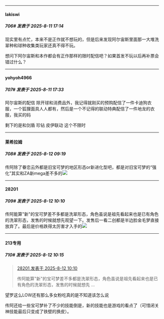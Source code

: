 ﻿
*****

####  lakiswi  
##### 706#       发表于 2025-8-11 17:14

现实里有点忙，本来不是正作就不想玩的，但是后来发现阿尔宙斯里面那一大堆洗翠种和球种收集类玩家还真不得不玩。

想问下阿尔宙斯和本作都会有正作那样的限时配信吧？如果首发不玩以后再补票会错过什么？


*****

####  yohyoh4966  
##### 707#       发表于 2025-8-11 17:33

阿尔宙斯的配信 除开球和消费品外，我记得就刚买的预购配信了一件卡迪狗衣服，一个狐狸面具人人都有，然后是一个不记得的联动特典配信了一件地龙的衣服，我买的码

剩下的是和剑盾 珍钻 皮伊联动 这个不限时


*****

####  莱希拉姆  
##### 708#       发表于 2025-8-12 09:19

传阿除了眷恋云外都是旧宝可梦的地区形态or新进化型吧，都是对旧宝可梦的“强化”其实和ZA新mega差不多的<img src="https://static.stage1st.com/image/smiley/face2017/009.gif" referrerpolicy="no-referrer">


*****

####  28201  
##### 709#       发表于 2025-8-12 10:10

传阿能算"新"的宝可梦差不多都是洗翠形态，角色虽说是祖先看起来也是已有角色的洗翠形态，发售的时候就想先观望一下。发售后一看二创都是半边脸金毛梦直接放弃了。最后是价格跌得太厉害才入手的<img src="https://static.stage1st.com/image/smiley/face2017/068.png" referrerpolicy="no-referrer">


*****

####  213专用  
##### 710#       发表于 2025-8-12 10:15

<blockquote><a href="httphttps://stage1st.com/2b/forum.php?mod=redirect&amp;goto=findpost&amp;pid=68252244&amp;ptid=2173399" target="_blank">28201 发表于 2025-8-12 10:10</a>

传阿能算"新"的宝可梦差不多都是洗翠形态，角色虽说是祖先看起来也是已有角色的洗翠形态，发售的时候就想先 ...</blockquote>
望罗这么LOW还有那么多女粉吃真的是不知道该怎么说

传阿还给一些宝可梦补了不少的技能倒是，新的技能也是游戏的看点了（可惜闭关神技能最后只变成了铁壁的换皮）。

